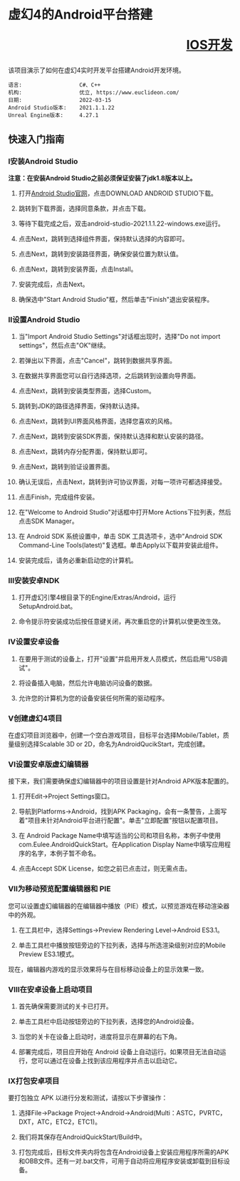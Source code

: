 # 虚幻4的Android平台搭建<p align="right">[IOS开发](README(IOS).md)</p>
该项目演示了如何在虚幻4实时开发平台搭建Android开发环境。

```
语言:                  C#、C++
机构:                  优立, https://www.euclideon.com/
日期:                  2022-03-15
Android Studio版本:    2021.1.1.22
Unreal Engine版本:     4.27.1
```

## 快速入门指南
### Ⅰ安装Android Studio
__注意：在安装Android Studio之前必须保证安装了jdk1.8版本以上。__
1. 打开[Android Studio官网](https://developer.android.google.cn/studio/)，点击DOWNLOAD ANDROID STUDIO下载。

2. 跳转到下载界面，选择同意条款，并点击下载。

3. 等待下载完成之后，双击android-studio-2021.1.1.22-windows.exe运行。

4. 点击Next，跳转到选择组件界面，保持默认选择的内容即可。

5. 点击Next，跳转到安装路径界面，确保安装位置为默认值。

6. 点击Next，跳转到安装界面，点击Install。

7. 安装完成后，点击Next。

8. 确保选中"Start Android Studio"框，然后单击"Finish"退出安装程序。

### Ⅱ设置Android Studio 
1. 当"Import Android Studio Settings"对话框出现时，选择"Do not import settings"，然后点击"OK"继续。

2. 若弹出以下界面，点击"Cancel"，跳转到数据共享界面。

3. 在数据共享界面您可以自行选择选项，之后跳转到设置向导界面。

4. 点击Next，跳转到安装类型界面，选择Custom。

5. 跳转到JDK的路径选择界面，保持默认选择。

6. 点击Next，跳转到UI界面风格界面，选择您喜欢的风格。

7. 点击Next，跳转到安装SDK界面，保持默认选择和默认安装的路径。

8. 点击Next，跳转内存分配界面，保持默认即可。

9. 点击Next，跳转到验证设置界面。

10. 确认无误后，点击Next，跳转到许可协议界面，对每一项许可都选择接受。

11. 点击Finish，完成组件安装。

12. 在"Welcome to Android Studio"对话框中打开More Actions下拉列表，然后点击SDK Manager。

13. 在 Android SDK 系统设置中，单击 SDK 工具选项卡，选中"Android SDK Command-Line Tools(latest)"复选框。单击Apply以下载并安装此组件。

14. 安装完成后，请务必重新启动您的计算机。

### Ⅲ安装安卓NDK
1. 打开虚幻引擎4根目录下的Engine/Extras/Android，运行SetupAndroid.bat。

2. 命令提示符安装成功后按任意键关闭，再次重启您的计算机以使更改生效。

### Ⅳ设置安卓设备
1. 在要用于测试的设备上，打开"设置"并启用开发人员模式，然后启用"USB调试"。

2. 将设备插入电脑，然后允许电脑访问设备的数据。
 
3. 允许您的计算机为您的设备安装任何所需的驱动程序。

### Ⅴ创建虚幻4项目
在虚幻项目浏览器中，创建一个空白游戏项目，目标平台选择Mobile/Tablet，质量级别选择Scalable 3D or 2D，命名为AndroidQucikStart，完成创建。
### Ⅵ设置安卓版虚幻编辑器
接下来，我们需要确保虚幻编辑器中的项目设置是针对Android APK版本配置的。
1. 打开Edit->Project Settings窗口。

2. 导航到Platforms->Android，找到APK Packaging，会有一条警告，上面写着"项目未针对Android平台进行配置"。单击"立即配置"按钮以配置项目。

3. 在 Android Package Name中填写适当的公司和项目名称，本例子中使用com.Eulee.AndroidQuickStart。在Application Display Name中填写应用程序的名字，本例子暂不命名。

4. 点击Accept SDK License，如您之前已点击过，则无需点击。
### Ⅶ为移动预览配置编辑器和 PIE
您可以设置虚幻编辑器的在编辑器中播放（PIE）模式，以预览游戏在移动渲染器中的外观。
1. 在工具栏中，选择Settings->Preview Rendering Level->Android ES3.1。

2. 单击工具栏中播放按钮旁边的下拉列表，选择与所选渲染级别对应的Mobile Preview ES3.1模式。

现在，编辑器内游戏的显示效果将与在目标移动设备上的显示效果一致。
### Ⅷ在安卓设备上启动项目
1. 首先确保需要测试的关卡已打开。

2. 单击工具栏中启动按钮旁边的下拉列表，选择您的Android设备。

3. 当您的关卡在设备上启动时，进度将显示在屏幕的右下角。

4. 部署完成后，项目应开始在 Android 设备上自动运行。如果项目无法自动运行，您可以通过在设备上找到该应用程序并点击以启动它。
### Ⅸ打包安卓项目
要打包独立 APK 以进行分发和测试，请按以下步骤操作：
1. 选择File->Package Project->Android->Android(Multi：ASTC，PVRTC，DXT，ATC，ETC2，ETC1)。

2. 我们将其保存在AndroidQuickStart/Build中。

3. 打包完成后，目标文件夹内将包含在Android设备上安装应用程序所需的APK和OBB文件。还有一对.bat文件，可用于自动将应用程序安装或卸载到目标设备。
